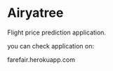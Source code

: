 # Airyatree
Flight price prediction application.

you can check application on:

farefair.herokuapp.com
